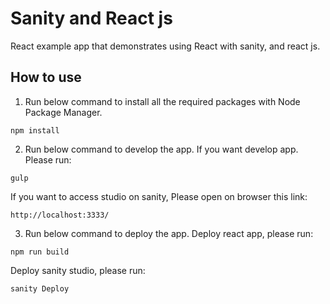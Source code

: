 # Sanity and React js
React example app that demonstrates using React with sanity, and react js.


## How to use
1. Run below command to install all the required packages with Node Package Manager.
```
npm install
```
2. Run below command to develop the app.
If you want develop app. Please run:
```
gulp
```
If you want to access studio on sanity, Please open on browser this link:
```
http://localhost:3333/
```

3. Run below command to deploy the app.
Deploy react app, please run:
```
npm run build
```

Deploy sanity studio, please run:
```
sanity Deploy
```
